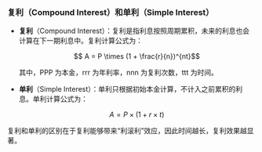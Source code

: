 ### 复利（Compound Interest）和单利（Simple Interest）

- **复利**（Compound Interest）：复利是指利息按照周期累积，未来的利息也会计算在下一期利息中。复利计算公式为：
    
  $$  A = P \times (1 + \frac{r}{n})^{nt}$$
    
    其中，PPP 为本金，rrr 为年利率，nnn 为复利次数，ttt 为时间。
    
- **单利**（Simple Interest）：单利只根据初始本金计算，不计入之前累积的利息。单利计算公式为：
    
    $$A = P \times (1 + r \times t)$$

复利和单利的区别在于复利能够带来“利滚利”效应，因此时间越长，复利效果越显著。